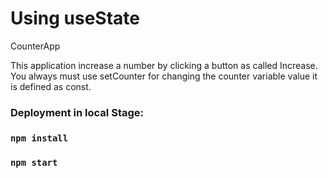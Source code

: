 # Using useState

CounterApp

This application increase a number by clicking a button as called Increase.
You always must use setCounter for changing the counter variable value it is defined as const.

### Deployment in local Stage:

### `npm install`

### `npm start`
